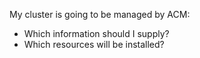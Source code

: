 My cluster is going to be managed by ACM:

   * Which information should I supply?
   * Which resources will be installed?